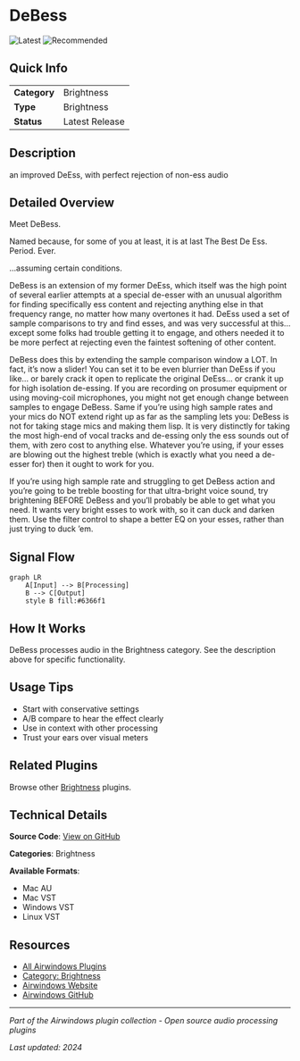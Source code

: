 # DeBess

![Latest](https://img.shields.io/badge/-Latest-10b981) ![Recommended](https://img.shields.io/badge/-Recommended-6366f1)

## Quick Info

| | |
|---|---|
| **Category** | Brightness |
| **Type** | Brightness |
| **Status** | Latest Release |

## Description

an improved DeEss, with perfect rejection of non-ess audio

## Detailed Overview

Meet DeBess.

Named because, for some of you at least, it is at last The Best De Ess. Period. Ever.

…assuming certain conditions.

DeBess is an extension of my former DeEss, which itself was the high point of several earlier attempts at a special de-esser with an unusual algorithm for finding specifically ess content and rejecting anything else in that frequency range, no matter how many overtones it had. DeEss used a set of sample comparisons to try and find esses, and was very successful at this… except some folks had trouble getting it to engage, and others needed it to be more perfect at rejecting even the faintest softening of other content.

DeBess does this by extending the sample comparison window a LOT. In fact, it’s now a slider! You can set it to be even blurrier than DeEss if you like… or barely crack it open to replicate the original DeEss… or crank it up for high isolation de-essing. If you are recording on prosumer equipment or using moving-coil microphones, you might not get enough change between samples to engage DeBess. Same if you’re using high sample rates and your mics do NOT extend right up as far as the sampling lets you: DeBess is not for taking stage mics and making them lisp. It is very distinctly for taking the most high-end of vocal tracks and de-essing only the ess sounds out of them, with zero cost to anything else. Whatever you’re using, if your esses are blowing out the highest treble (which is exactly what you need a de-esser for) then it ought to work for you.

If you’re using high sample rate and struggling to get DeBess action and you’re going to be treble boosting for that ultra-bright voice sound, try brightening BEFORE DeBess and you’ll probably be able to get what you need. It wants very bright esses to work with, so it can duck and darken them. Use the filter control to shape a better EQ on your esses, rather than just trying to duck ’em.

## Signal Flow

```mermaid
graph LR
    A[Input] --> B[Processing]
    B --> C[Output]
    style B fill:#6366f1
```

## How It Works

DeBess processes audio in the Brightness category. See the description above for specific functionality.

## Usage Tips

- Start with conservative settings
- A/B compare to hear the effect clearly
- Use in context with other processing
- Trust your ears over visual meters


## Related Plugins

Browse other [Brightness](../categories/brightness.md) plugins.


## Technical Details

**Source Code**: [View on GitHub](https://github.com/airwindows/airwindows/tree/master/plugins/LinuxVST/src/DeBess)

**Categories**: Brightness

**Available Formats**:
- Mac AU
- Mac VST
- Windows VST
- Linux VST

## Resources

- [All Airwindows Plugins](../../README.md)
- [Category: Brightness](../categories/brightness.md)
- [Airwindows Website](https://www.airwindows.com)
- [Airwindows GitHub](https://github.com/airwindows/airwindows)

---

*Part of the Airwindows plugin collection - Open source audio processing plugins*

*Last updated: 2024*
